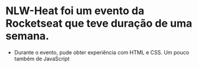 # NLW-Heat foi um evento da Rocketseat que teve duração de uma semana.
* Durante o evento, pude obter experiência com HTML e CSS. Um pouco também de JavaScript
